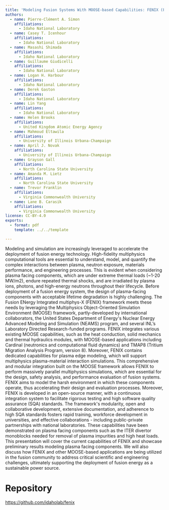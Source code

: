 ```yaml
---
title: 'Modeling Fusion Systems With MOOSE-based Capabilities: FENIX (Fusion ENergy Integrated multiphys-X)'
authors:
  - name: Pierre-Clément A. Simon
    affiliations:
      - Idaho National Laboratory
  - name: Casey T. Icenhour
    affiliations:
      - Idaho National Laboratory
  - name: Masashi Shimada
    affiliations:
      - Idaho National Laboratory
  - name: Guillaume Giudicelli
    affiliations:
      - Idaho National Laboratory
  - name: Logan H. Harbour
    affiliations:
      - Idaho National Laboratory
  - name: Derek Gaston
    affiliations:
      - Idaho National Laboratory
  - name: Lin Yang
    affiliations:
      - Idaho National Laboratory
  - name: Helen Brooks
    affiliations:
      - United Kingdom Atomic Energy Agency
  - name: Mahmoud Eltawila
    affiliations:
      - University of Illinois Urbana-Champaign
  - name: April J. Novak
    affiliations:
      - University of Illinois Urbana-Champaign
  - name: Grayson Gall
    affiliations:
      - North Carolina State University
  - name: Amanda M. Lietz
    affiliations:
      - North Carolina State University
  - name: Trevor Franklin
    affiliations:
      - Virginia Commonwealth University
  - name: Lane B. Carasik
    affiliations:
      - Virginia Commonwealth University
license: CC-BY-4.0
exports:
  - format: pdf
    template: ../../template

---
```


Modeling and simulation are increasingly leveraged to accelerate the deployment of fusion energy technology. High-fidelity multiphysics computational tools are essential to understand, model, and quantify the complex interactions between plasma, neutron exposure, materials performance, and engineering processes. This is evident when considering plasma facing components, which are under extreme thermal loads (~1-20 MW/m2), endure repeated thermal shocks, and are irradiated by plasma ions, photons, and high-energy neutrons throughout their lifecycle. Before deployment of a fusion energy system, the design of plasma-facing components with acceptable lifetime degradation is highly challenging.
The Fusion ENergy Integrated multiphys-X (FENIX) framework meets these needs by leveraging the Multiphysics Object-Oriented Simulation Environment (MOOSE) framework, partly-developed by international collaborators, the United States Department of Energy's Nuclear Energy Advanced Modeling and Simulation (NEAMS) program, and several INL’s Laboratory Directed Research-funded programs. FENIX integrates various existing MOOSE capabilities, such as the heat conduction, solid mechanics and thermal hydraulics modules, with MOOSE-based applications including Cardinal (neutronics and computational fluid dynamics) and TMAP8 (Tritium Migration Analysis Program, version 8). Moreover, FENIX contains dedicated capabilities for plasma edge modeling, which will support multiphysics plasma-material interaction simulations. This comprehensive and modular integration built on the MOOSE framework allows FENIX to perform massively parallel multiphysics simulations, which are essential for the design, safety analysis, and performance evaluation of fusion systems. FENIX aims to model the harsh environment in which these components operate, thus accelerating their design and evaluation processes. Moreover, FENIX is developed in an open-source manner, with a continuous integration system to facilitate rigorous testing and high software quality assurance (SQA) standards. The framework's modularity, open and collaborative development, extensive documentation, and adherence to high SQA standards fosters rapid training, workforce development in universities, and effective collaborations - including public-private partnerships with national laboratories. These capabilities have been demonstrated on plasma facing components such as the ITER divertor monoblocks needed for removal of plasma impurities and high heat loads.
This presentation will cover the current capabilities of FENIX and showcase preliminary results modeling plasma facing components. We will also discuss how FENIX and other MOOSE-based applications are being utilized in the fusion community to address critical scientific and engineering challenges, ultimately supporting the deployment of fusion energy as a sustainable power source.


# Repository
https://github.com/idaholab/fenix

